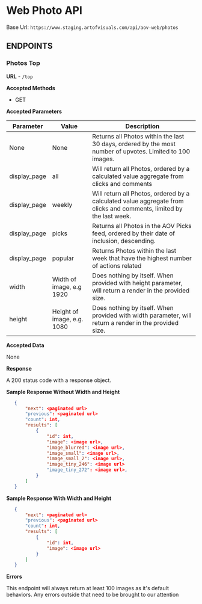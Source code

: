 # Web Photo API

Base Url: `https://www.staging.artofvisuals.com/api/aov-web/photos`

## ENDPOINTS

### Photos Top
**URL** - `/top`

**Accepted Methods**
- GET

**Accepted Parameters**

| Parameter| Value| Description|
|---|---|---|
|None| None| Returns all Photos within the last 30 days, ordered by the most number of upvotes. Limited to 100 images.|
|display_page| all| Will return all Photos, ordered by a calculated value aggregate from clicks and comments|
|display_page| weekly| Will return all Photos, ordered by a calculated value aggregate from clicks and comments, limited by the last week.|
|display_page| picks| Returns all Photos in the AOV Picks feed, ordered by their date of inclusion, descending.|
|display_page| popular| Returns Photos within the last week that have the highest number of actions related|
|width|Width of image, e.g 1920| Does nothing by itself. When provided with height parameter, will return a render in the provided size.|
|height|Height of image, e.g. 1080| Does nothing by itself. When provided with width parameter, will return a render in the provided size.|


**Accepted Data**

None

**Response**

A 200 status code with a response object.


**Sample Response Without Width and Height**
```json
   {
       "next": <paginated url>
       "previous": <paginated url>
       "count": int,
       "results": [
           {
               "id": int,
               "image": <image url>,
               "image_blurred": <image url>,
               "image_small": <image url>,
               "image_small_2": <image url>,
               "image_tiny_246": <image url>
               "image_tiny_272": <image url>,
           }
       ]
   }
```

**Sample Response With Width and Height**
```json
   {
       "next": <paginated url>
       "previous": <paginated url>
       "count": int,
       "results": [
           {
               "id": int,
               "image": <image url>
           }
       ]
   }
```

**Errors**

This endpoint will always return at least 100 images as it's default behaviors. Any errors outside that need to be
brought to our attention